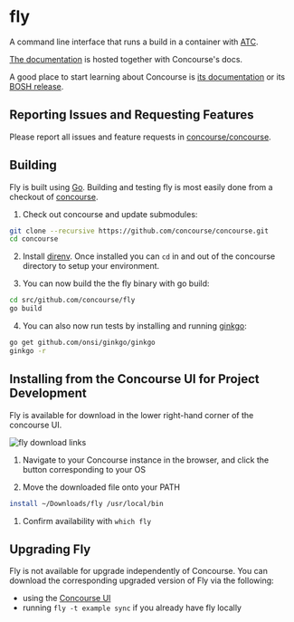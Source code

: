 # fly

A command line interface that runs a build in a container with [ATC](https://github.com/concourse/atc).

[The documentation](http://concourse.ci/fly-cli.html) is hosted together with Concourse's docs.

A good place to start learning about Concourse is [its documentation](http://concourse.ci/introduction.html)
or its [BOSH release](https://github.com/concourse/concourse).

## Reporting Issues and Requesting Features

Please report all issues and feature requests in [concourse/concourse](https://github.com/concourse/concourse/issues).

## Building

Fly is built using [Go](http://golang.org/). Building and testing fly is most easily done from a checkout of [concourse](https://github.com/concourse/concourse).

1. Check out concourse and update submodules:

  ```bash
  git clone --recursive https://github.com/concourse/concourse.git
  cd concourse
  ```

2. Install [direnv](https://github.com/zimbatm/direnv). Once installed you can `cd` in and out of the concourse
directory to setup your environment.

3. You can now build the the fly binary with go build:

  ```bash
  cd src/github.com/concourse/fly
  go build
  ```

4. You can also now run tests by installing and running [ginkgo](http://onsi.github.io/ginkgo/):

  ```bash
  go get github.com/onsi/ginkgo/ginkgo
  ginkgo -r
  ```

## Installing from the Concourse UI for Project Development

Fly is available for download in the lower right-hand corner of the concourse UI.

![fly download links](images/fly_download_ui.png)

1. Navigate to your Concourse instance in the browser, and click the button corresponding to your OS

1. Move the downloaded file onto your PATH

  ```bash
  install ~/Downloads/fly /usr/local/bin
  ```

1. Confirm availability with `which fly`

## Upgrading Fly
Fly is not available for upgrade independently of Concourse. You can download the corresponding upgraded version of Fly via the following: 
* using the [Concourse UI](#installing-from-the-concourse-ui-for-project-development) 
* running `fly -t example sync` if you already have fly locally

